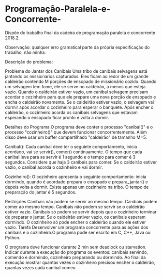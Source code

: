 # Programação-Paralela-e-Concorrente-
Dispõe do trabalho final da cadeira de programação paralela e concorrente 2018.2.

Observação: qualquer erro gramatical parte da própria especificação do trabalho, não minha.

Descrição do problema:

Problema do Jantar dos Canibais
Uma tribo de canibais selvagens está jantando os missionários capturados. Eles ficam ao redor de um grande caldeirão 
contendo M porções de ensopado de missionário cozido. Quando um selvagem tem fome, ele se serve no caldeirão, a menos 
que esteja vazio. Quando o caldeirão estiver vazio, um canibal selvagem precisam acordar o cozinheiro para que ele 
prepare uma nova porção de ensopado e encha o caldeirão novamente. Se o caldeirão estiver vazio, o selvagem vai dormir 
após acordar o cozinheiro para esperar  o banquete. Após encher o caldeirão, o cozinheiro acorda os canibais selvagens 
que estavam esperando o ensopado ficar pronto e volta a dormir.

Detalhes do Programa
O programa deve conter o processo  "canibal()" e o processo "cozinheiro()" que devem funcionar concorrentemente. Além 
disso deve usar um buffer compartilhado "caldeirão" de tamanho M=5.

Canibal():
Cada canibal deve ter o seguinte comportamento, inicia acordado, vai se servir(), comer() continuamente. O tempo que 
cada canibal leva para se servir é 1 segundo e o tempo para comer é 3 segundos.
Considere que haja 3 canibais para comer. Se o caldeirão estiver vazio, o canibal acorda o cozinheiro e vai dormir.

Cozinheiro():
O cozinheiro apresenta o seguinte comportamento: inicia dormindo, quando é acordado prepara o ensopado e prepara_jantar() 
e depois volta a dormir. Existe apenas um cozinheiro na tribo. O tempo de preparação do jantar é 5 segundos.

Restrições
Canibais não podem se servir ao mesmo tempo.
Canibais podem comer ao mesmo tempo.
Canibais não podem se servir se o caldeirão estiver vazio.
Canibais só podem se servir depois que o cozinheiro terminar de preparar o jantar.
Se o caldeirão estiver vazio, os canibais esperam dormindo.
O cozinheiro só pode encher o caldeirão quando ele estiver vazio.
Tarefa
Desenvolver um programa concorrente para as ações dos canibais e o cozinheiro.O programa pode ser escrito em C, C++, Java ou Python.

O programa deve funcionar durante 2 min sem deadlock ou starvation. Indicar durante a execução do programa os eventos: canibais 
servindo, comendo e dormindo, cozinheiro preparando ou dormindo. Ao final da execução mostrar quantas vezes o cozinheiro precisou 
encher o caldeirão, quantas vezes cada canibal comeu 
